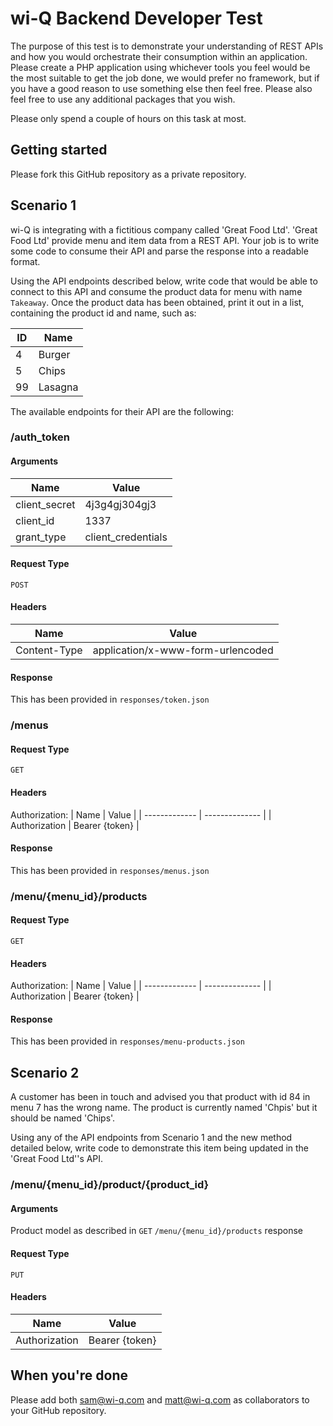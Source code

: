 # wi-Q Backend Developer Test

The purpose of this test is to demonstrate your understanding of REST APIs and how you would orchestrate their consumption within an application. Please create a PHP application using whichever tools you feel would be the most suitable to get the job done, we would prefer no framework, but if you have a good reason to use something else then feel free. Please also feel free to use any additional packages that you wish.

Please only spend a couple of hours on this task at most.

## Getting started

Please fork this GitHub repository as a private repository.

## Scenario 1

wi-Q is integrating with a fictitious company called 'Great Food Ltd'. 'Great Food Ltd' provide menu and item data from a REST API. Your job is to write some code to consume their API and parse the response into a readable format.

Using the API endpoints described below, write code that would be able to connect to this API and consume the product data for menu with name `Takeaway`. Once the product data has been obtained, print it out in a list, containing the product id and name, such as:


| ID | Name    |
| -- | ------- |
| 4  | Burger  |
| 5  | Chips   |
| 99 | Lasagna |

The available endpoints for their API are the following:
 ### /auth_token
 #### Arguments
 | Name          | Value              |
 | ------------- | ------------------ |
 | client_secret | 4j3g4gj304gj3      |
 | client_id     | 1337               |
 | grant_type    | client_credentials |
 #### Request Type
 `POST`
 #### Headers
 | Name         | Value                             |
 | -------------| --------------------------------- |
 | Content-Type | application/x-www-form-urlencoded |
 #### Response
 This has been provided in `responses/token.json`

 ### /menus
 #### Request Type
 `GET`
 #### Headers
 Authorization:
 | Name          | Value          |
 | ------------- | -------------- |
 | Authorization | Bearer {token} |
 #### Response
 This has been provided in `responses/menus.json`

 ### /menu/{menu_id}/products
 #### Request Type
 `GET`
 #### Headers
 Authorization:
 | Name          | Value          |
 | ------------- | -------------- |
 | Authorization | Bearer {token} |
 #### Response
 This has been provided in `responses/menu-products.json`

## Scenario 2

A customer has been in touch and advised you that product with id 84 in menu 7 has the wrong name. The product is currently named 'Chpis' but it should be named 'Chips'.

Using any of the API endpoints from Scenario 1 and the new method detailed below, write code to demonstrate this item being updated in the 'Great Food Ltd''s API.

 ### /menu/{menu_id}/product/{product_id}
 #### Arguments
 Product model as described in `GET` `/menu/{menu_id}/products` response
 #### Request Type
 `PUT`
 #### Headers
 | Name          | Value          |
 | ------------- | -------------- |
 | Authorization | Bearer {token} |

## When you're done

Please add both sam@wi-q.com and matt@wi-q.com as collaborators to your GitHub repository.
